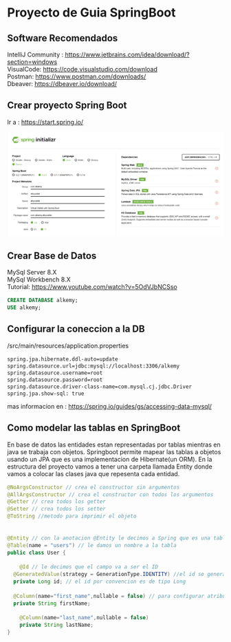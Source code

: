 # Proyecto de Guia SpringBoot

## Software Recomendados

IntelliJ Community : https://www.jetbrains.com/idea/download/?section=windows \
VisualCode: https://code.visualstudio.com/download \
Postman: https://www.postman.com/downloads/ \
Dbeaver: https://dbeaver.io/download/ 

## Crear proyecto Spring Boot
Ir a : https://start.spring.io/

![](./imagenes/springboot%20Inicializador.bmp)

## Crear Base de Datos
MySql Server 8.X \
MySql Workbench 8.X \
Tutorial: https://www.youtube.com/watch?v=5OdVJbNCSso
```sql
CREATE DATABASE alkemy;
USE alkemy;
```
## Configurar la coneccion a la DB
/src/main/resources/application.properties
```
spring.jpa.hibernate.ddl-auto=update  
spring.datasource.url=jdbc:mysql://localhost:3306/alkemy  
spring.datasource.username=root  
spring.datasource.password=root  
spring.datasource.driver-class-name=com.mysql.cj.jdbc.Driver  
spring.jpa.show-sql: true
```
mas informacion en : https://spring.io/guides/gs/accessing-data-mysql/

## Como modelar las tablas en SpringBoot
En base de datos las entidades estan representadas por tablas mientras en java se trabaja con objetos. Springboot permite mapear las tablas a objetos usando un JPA que es una implementacion de Hibernate(un ORM).
En la estructura del proyecto vamos a tener una carpeta llamada Entity donde vamos a colocar las clases java que repesenta cada entidad.

```java
@NoArgsConstructor // crea el constructor sin argumentos  
@AllArgsConstructor // crea el constructor con todos los argumentos  
@Getter // crea todos los getter  
@Setter // crea todos los setter  
@ToString //metodo para imprimir el objeto  
  
  
@Entity // con la anotacion @Entity le decimos a Spring que es una tabla en la DB  
@Table(name = "users") // le damos un nombre a la tabla  
public class User {  
  
    @Id // le decimos que el campo va a ser el ID  
  @GeneratedValue(strategy = GenerationType.IDENTITY) //el id se genera automaticamente  
  private Long id; // el id por convencion es de tipo Long  
  
  @Column(name="first_name",nullable = false) // para configurar atributos de la columna como el nombre y si es null  
  private String firstName;  
  
    @Column(name="last_name",nullable = false)  
    private String lastName;  
}
```

